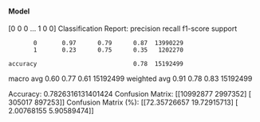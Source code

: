 #### Model
[0 0 0 ... 1 0 0]
Classification Report:
              precision    recall  f1-score   support

           0       0.97      0.79      0.87  13990229
           1       0.23      0.75      0.35   1202270

    accuracy                           0.78  15192499
   macro avg       0.60      0.77      0.61  15192499
weighted avg       0.91      0.78      0.83  15192499

Accuracy: 0.7826316131401424
Confusion Matrix:
[[10992877  2997352]
 [  305017   897253]]
Confusion Matrix (%):
[[72.35726657 19.72915713]
 [ 2.00768155  5.90589474]]
